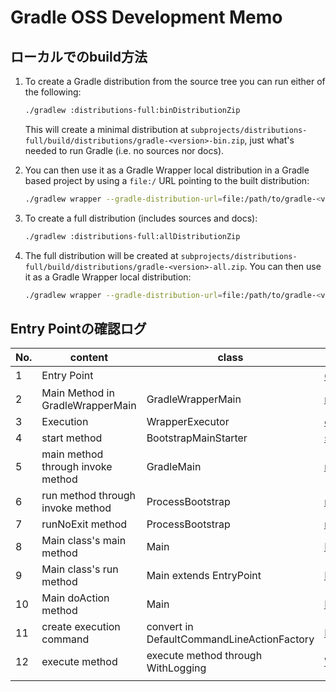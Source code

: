 # Gradle OSS Development Memo

## ローカルでのbuild方法

1. To create a Gradle distribution from the source tree you can run either of the following:
    ```bash
    ./gradlew :distributions-full:binDistributionZip
    ```
    This will create a minimal distribution at `subprojects/distributions-full/build/distributions/gradle-<version>-bin.zip`, just what's needed to run Gradle (i.e. no sources nor docs).

2. You can then use it as a Gradle Wrapper local distribution in a Gradle based project by using a `file:/` URL pointing to the built distribution:
    ```bash
    ./gradlew wrapper --gradle-distribution-url=file:/path/to/gradle-<version>-bin.zip
    ```
3. To create a full distribution (includes sources and docs):
    ```bash
    ./gradlew :distributions-full:allDistributionZip
    ```
4. The full distribution will be created at `subprojects/distributions-full/build/distributions/gradle-<version>-all.zip`. You can then use it as a Gradle Wrapper local distribution:
    ```bash
    ./gradlew wrapper --gradle-distribution-url=file:/path/to/gradle-<version>-all.zip
    ```

## Entry Pointの確認ログ

| No. | content                           | class                                      | link                                                                                                                                                                                                                             |
|-----|-----------------------------------|--------------------------------------------|----------------------------------------------------------------------------------------------------------------------------------------------------------------------------------------------------------------------------------|
| 1   | Entry Point                       |                                            | [Command実行時の呼び出し](https://github.com/kackey0-1/gradle/blob/af509fd7e9ddcb85de364bf5b6d131673615935a/gradlew#L206-L210)                                                                                                           |
| 2   | Main Method in GradleWrapperMain  | GradleWrapperMain                          | [main method](https://github.com/kackey0-1/gradle/blob/2ec02f4919c1690debaa604f889f0f0a42dce6a1/subprojects/wrapper/src/main/java/org/gradle/wrapper/GradleWrapperMain.java#L38)                                                 |
| 3   | Execution                         | WrapperExecutor                            | [execution method](https://github.com/kackey0-1/gradle/blob/2ec02f4919c1690debaa604f889f0f0a42dce6a1/subprojects/wrapper-shared/src/main/java/org/gradle/wrapper/WrapperExecutor.java#L108)                                      |
| 4   | start method                      | BootstrapMainStarter                       | [start method](https://github.com/kackey0-1/gradle/blob/81263540fa33ec75aa381c505cce72a5471fcbcb/subprojects/wrapper-shared/src/main/java/org/gradle/wrapper/BootstrapMainStarter.java#L26)                                      |
| 5   | main method through invoke method | GradleMain                                 | [main method through invoke method](https://github.com/kackey0-1/gradle/blob/c24d29c30c9c3e4e2af47a7eceff75391b9a9059/subprojects/bootstrap/src/main/java/org/gradle/launcher/GradleMain.java#L24)                               |
| 6   | run method through invoke method  | ProcessBootstrap                           | [run method through invoke method](https://github.com/kackey0-1/gradle/blob/5c01e863d7fd0129ad758da6390e4ea33895f6e3/subprojects/launcher/src/main/java/org/gradle/launcher/bootstrap/ProcessBootstrap.java#L35)                 |
| 7   | runNoExit method                  | ProcessBootstrap                           | [runNoExit method](https://github.com/kackey0-1/gradle/blob/5c01e863d7fd0129ad758da6390e4ea33895f6e3/subprojects/launcher/src/main/java/org/gradle/launcher/bootstrap/ProcessBootstrap.java#L45)                                 |
| 8   | Main class's main method          | Main                                       | [Main.main method through invoke method](https://github.com/kackey0-1/gradle/blob/7e461f7a72d56c04d94c436ccdb1ef184fa72f5b/subprojects/launcher/src/main/java/org/gradle/launcher/Main.java#L30)                                 |
| 9   | Main class's run method           | Main extends EntryPoint                    | [Main.run extends EntryPoint](https://github.com/kackey0-1/gradle/blob/5c01e863d7fd0129ad758da6390e4ea33895f6e3/subprojects/launcher/src/main/java/org/gradle/launcher/bootstrap/EntryPoint.java#L47)                            |
| 10  | Main doAction method              | Main                                       | [Main.doAction method](https://github.com/kackey0-1/gradle/blob/7e461f7a72d56c04d94c436ccdb1ef184fa72f5b/subprojects/launcher/src/main/java/org/gradle/launcher/Main.java#L35)                                                   |
| 11  | create execution command          | convert in DefaultCommandLineActionFactory | [DefaultCommandLineActionFactory.convert](https://github.com/kackey0-1/gradle/blob/439a1668b710ef9a4cd7ac5d2617defda850b0ca/subprojects/launcher/src/main/java/org/gradle/launcher/cli/DefaultCommandLineActionFactory.java#L74) |
| 12  | execute method                    | execute method through WithLogging         | [WithLogging.execute](https://github.com/kackey0-1/gradle/blob/439a1668b710ef9a4cd7ac5d2617defda850b0ca/subprojects/launcher/src/main/java/org/gradle/launcher/cli/DefaultCommandLineActionFactory.java#L314)                    |
|||||
